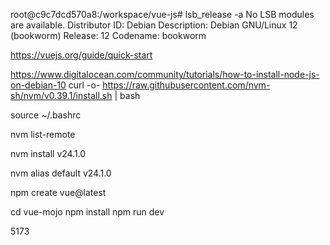 <!-- npm create vue@latest -->


root@c9c7dcd570a8:/workspace/vue-js# lsb_release -a
No LSB modules are available.
Distributor ID: Debian
Description:    Debian GNU/Linux 12 (bookworm)
Release:        12
Codename:       bookworm




https://vuejs.org/guide/quick-start


https://www.digitalocean.com/community/tutorials/how-to-install-node-js-on-debian-10
curl -o- https://raw.githubusercontent.com/nvm-sh/nvm/v0.39.1/install.sh | bash

source ~/.bashrc

nvm list-remote

nvm install v24.1.0


nvm alias default v24.1.0


npm create vue@latest 


   cd vue-mojo
   npm install
   npm run dev


   
   5173